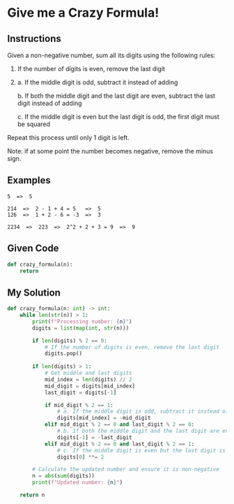# Give me a Crazy Formula!

## Instructions

Given a non-negative number, sum all its digits using the following rules:

1. If the number of digits is even, remove the last digit

2. a. If the middle digit is odd, subtract it instead of adding

   b. If both the middle digit and the last digit are even, subtract the last digit instead of adding

   c. If the middle digit is even but the last digit is odd, the first digit must be squared

Repeat this process until only 1 digit is left.

Note: if at some point the number becomes negative, remove the minus sign.

## Examples

```
5  =>  5

214  =>  2 - 1 + 4 = 5   =>  5
126  =>  1 + 2 - 6 = -3  =>  3

2234  =>  223  =>  2^2 + 2 + 3 = 9  =>  9
```

## Given Code
```python
def crazy_formula(n):
    return
```

## My Solution
```python
def crazy_formula(n: int) -> int:
    while len(str(n)) > 1:
        print(f"Processing number: {n}")
        digits = list(map(int, str(n)))

        if len(digits) % 2 == 0:
            # If the number of digits is even, remove the last digit
            digits.pop()
        
        if len(digits) > 1:
            # Get middle and last digits
            mid_index = len(digits) // 2
            mid_digit = digits[mid_index]
            last_digit = digits[-1]

            if mid_digit % 2 == 1:
                # a. If the middle digit is odd, subtract it instead of adding
                digits[mid_index] = -mid_digit
            elif mid_digit % 2 == 0 and last_digit % 2 == 0:
                # b. If both the middle digit and the last digit are even, subtract the last digit instead of adding
                digits[-1] = -last_digit
            elif mid_digit % 2 == 0 and last_digit % 2 == 1:
                # c. If the middle digit is even but the last digit is odd, the first digit must be squared
                digits[0] **= 2

        # Calculate the updated number and ensure it is non-negative
        n = abs(sum(digits))
        print(f"Updated number: {n}")

    return n

```
